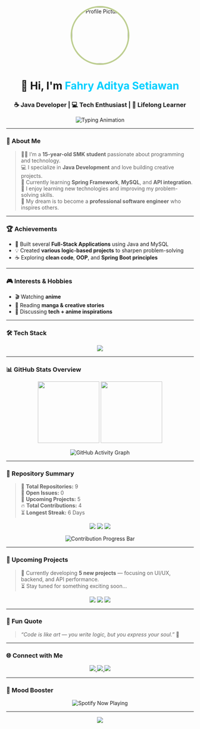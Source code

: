 <!-- 🌟 Modern Animated GitHub Profile README -->
<p align="center">
  <img src="https://uploads.onecompiler.io/43k3cj6jv/43zbfghw8/WhatsApp%20Image%202025-10-11%20at%2021.38.05.jpeg" width="150" style="border-radius:50%; border: 4px solid #bdce90ff;" alt="Profile Picture"/>
</p>

<h1 align="center">👋 Hi, I'm <span style="color:#00CFFF;">Fahry Aditya Setiawan</span></h1>
<h3 align="center">☕ Java Developer | 💻 Tech Enthusiast | 🌱 Lifelong Learner</h3>

<p align="center">
  <img src="https://readme-typing-svg.demolab.com?font=Fira+Code&pause=1000&color=00CFFF&center=true&vCenter=true&width=550&lines=Hello+World!+I'm+Takuma+Haruto+💫;Java+Developer+%7C+Anime+Lover+%7C+Dream+Engineer;Welcome+to+my+coding+universe!+🚀" alt="Typing Animation" />
</p>

---

### 🧠 About Me
> 👨‍🎓 I’m a **15-year-old SMK student** passionate about programming and technology.  
> 💻 I specialize in **Java Development** and love building creative projects.  
> 🌱 Currently learning **Spring Framework**, **MySQL**, and **API integration**.  
> 🧩 I enjoy learning new technologies and improving my problem-solving skills.  
> 💬 My dream is to become a **professional software engineer** who inspires others.  

---

### 🏆 Achievements
- 🚀 Built several **Full-Stack Applications** using Java and MySQL  
- 💡 Created **various logic-based projects** to sharpen problem-solving  
- ☕ Exploring **clean code**, **OOP**, and **Spring Boot principles**  

---

### 🎮 Interests & Hobbies
- 🎬 Watching **anime**  
- 📖 Reading **manga & creative stories**  
- 💭 Discussing **tech + anime inspirations**  

---

### 🛠️ Tech Stack
<p align="center">
  <img src="https://skillicons.dev/icons?i=java,mysql,html,css,js,git,github,vscode,androidstudio&perline=7" />
</p>

---

### 📊 GitHub Stats Overview
<p align="center">
  <img src="https://github-readme-stats.vercel.app/api?username=FahryAditya&show_icons=true&theme=tokyonight&count_private=true&include_all_commits=true&hide_border=true" height="165" />
  <img src="https://github-readme-streak-stats.herokuapp.com/?user=FahryAditya&theme=tokyonight&hide_border=true" height="165" />
</p>

<p align="center">
  <img src="https://github-readme-activity-graph.vercel.app/graph?username=FahryAditya&theme=react-dark&bg_color=20232a&hide_border=true&radius=10" alt="GitHub Activity Graph"/>
</p>

---

### 📁 Repository Summary
> 🧩 **Total Repositories:** 9  
> 🧱 **Open Issues:** 0  
> 🌱 **Upcoming Projects:** 5  
> 🔥 **Total Contributions:** 4  
> ⏳ **Longest Streak:** 6 Days  

<p align="center">
  <img src="https://img.shields.io/badge/Java%20Projects-4-blue?style=for-the-badge"/>
  <img src="https://img.shields.io/badge/Web%20Projects-3-green?style=for-the-badge"/>
  <img src="https://img.shields.io/badge/CLI%20Tools-2-orange?style=for-the-badge"/>
</p>

<p align="center">
  <img src="https://progress-bar.dev/44/?title=Contribution+Progress&width=400&color=00CFFF&suffix=%25" alt="Contribution Progress Bar"/>
</p>

---

### 🚧 Upcoming Projects
> 💭 Currently developing **5 new projects** — focusing on UI/UX, backend, and API performance.  
> ⏳ Stay tuned for something exciting soon...

<p align="center">
  <img src="https://img.shields.io/badge/In%20Progress-2-yellow?style=for-the-badge"/>
  <img src="https://img.shields.io/badge/Planning-2-lightgrey?style=for-the-badge"/>
  <img src="https://img.shields.io/badge/Design%20Phase-1-blueviolet?style=for-the-badge"/>
</p>

---

### 💬 Fun Quote
> *“Code is like art — you write logic, but you express your soul.”* 🎨

---

### 🌐 Connect with Me
<p align="center">
  <a href="https://www.tiktok.com/@fahry_aditya112?is_from_webapp=1&sender_device=pc" target="_blank">
    <img src="https://img.shields.io/badge/TikTok-%23000000.svg?style=for-the-badge&logo=TikTok&logoColor=white"/>
  </a>
  <a href="https://www.instagram.com/takumaharuto?igsh=MWJzZmp6c2pyeGwyZQ==" target="_blank">
    <img src="https://img.shields.io/badge/Instagram-%23E4405F.svg?style=for-the-badge&logo=Instagram&logoColor=white"/>
  </a>
  <a href="https://github.com/FahryAditya" target="_blank">
    <img src="https://img.shields.io/badge/GitHub-171515?style=for-the-badge&logo=github&logoColor=white"/>
  </a>
</p>

---

### 🎵 Mood Booster
<p align="center">
  <img src="https://spotify-github-profile.vercel.app/api/view?uid=31az6mkwuqbpnfuhm5x7ql4kzj64&cover_image=true&theme=novatorem&show_offline=false&background_color=121212" alt="Spotify Now Playing"/>
</p>

---

<p align="center">
  <img src="https://capsule-render.vercel.app/api?type=waving&color=00CFFF&height=120&section=footer"/>
</p>
